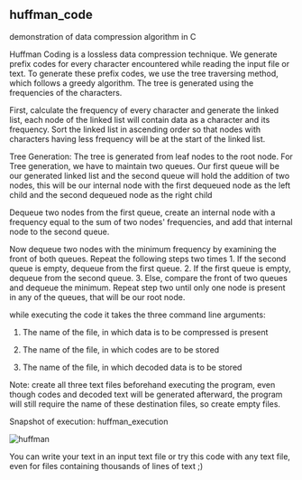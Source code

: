 <h2>huffman_code</h2>

demonstration of data compression algorithm in C

Huffman Coding is a lossless data compression technique. We generate prefix codes for every character encountered while reading the input file or text. To generate these prefix codes, we use the tree traversing method, which follows a greedy algorithm. The tree is generated using the frequencies of the characters.

First, calculate the frequency of every character and generate the linked list, each node of the linked list will contain data as a character and its frequency. Sort the linked list in ascending order so that nodes with characters having less frequency will be at the start of the linked list.

Tree Generation: The tree is generated from leaf nodes to the root node. For Tree generation, we have to maintain two queues. Our first queue will be our generated linked list and the second queue will hold the addition of two nodes, this will be our internal node with the first dequeued node as the left child and the second dequeued node as the right child

Dequeue two nodes from the first queue, create an internal node with a frequency equal to the sum of two nodes' frequencies, and add that internal node to the second queue.

Now dequeue two nodes with the minimum frequency by examining the front of both queues. Repeat the following steps two times 1. If the second queue is empty, dequeue from the first queue. 2. If the first queue is empty, dequeue from the second queue. 3. Else, compare the front of two queues and dequeue the minimum.
Repeat step two until only one node is present in any of the queues, that will be our root node.

while executing the code it takes the three command line arguments:

1. The name of the file, in which data is to be compressed is present

2. The name of the file, in which codes are to be stored

3. The name of the file, in which decoded data is to be stored

Note: create all three text files beforehand executing the program, even though codes and decoded text will be generated afterward, the program will still require the name of these destination files, so create empty files.

Snapshot of execution: huffman_execution

![huffman](https://github.com/sudhnwa/projects/assets/110271704/2474be84-1e14-4cf4-98f2-0242fd218bce)

You can write your text in an input text file or try this code with any text file, even for files containing thousands of lines of text ;)
